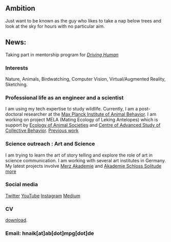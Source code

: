 ## Ambition
Just want to be known as the guy who likes to take a nap below trees and look at the sky for hours with no particular aim.

## News: 
Taking part in mentorship program for [_Driving Human_](https://drivingthehuman.com/)

### Interests 
Nature, Animals, Birdwatching, Computer Vision, Virtual/Augmented Reality, Sketching.

### Professional life as an engineer and a scientist 
I am using my tech expertise to study wildlife. Currently, I am a post-doctoral researcher at the [Max Planck Institute of Animal Behavior](https://www.ab.mpg.de/). I am working on project MELA (Mating Ecology of Leking Antelopes) which is support by [Ecology of Animal Societies](https://www.ab.mpg.de/crofoot) and [Centre of Advanced Study of Collective Behavior](https://www.exc.uni-konstanz.de/collective-behaviour/). 
[Previous work](/about/project)

### Science outreach : Art and Science
I am trying to learn the art of story telling and explore the role of art in science communication. I am working with several art institutes in Germany.
My latest projects involve [Merz Akademie](https://www.merz-akademie.de/en/) and [Akademie Schloss Solitude](https://www.akademie-solitude.de/en/)
[more](/about/outreach)

### Social media
[Twitter](https://twitter.com/hmnaik) [YouTube](https://www.youtube.com/channel/UCFERZcpt3g0wQzTgtil1HIA?view_as=subscriber) [Instagram](https://www.instagram.com/walking_naik/?hl=en) [Medium](https://medium.com/@hemalnaik)  

### CV
[download](/cv/Resume.pdf).

### Email: hnaik[at]ab[dot]mpg[dot]de 

